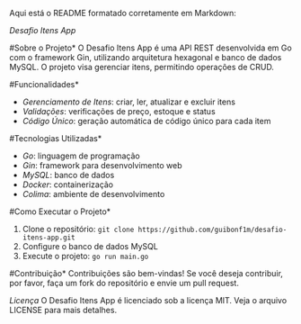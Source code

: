 Aqui está o README formatado corretamente em Markdown:

*Desafio Itens App*

#Sobre o Projeto*
O Desafio Itens App é uma API REST desenvolvida em Go com o framework Gin, utilizando arquitetura hexagonal e banco de dados MySQL. O projeto visa gerenciar itens, permitindo operações de CRUD.

#Funcionalidades*
- *Gerenciamento de Itens*: criar, ler, atualizar e excluir itens
- *Validações*: verificações de preço, estoque e status
- *Código Único*: geração automática de código único para cada item

#Tecnologias Utilizadas*
- *Go*: linguagem de programação
- *Gin*: framework para desenvolvimento web
- *MySQL*: banco de dados
- *Docker*: containerização
- *Colima*: ambiente de desenvolvimento

#Como Executar o Projeto*
1. Clone o repositório: `git clone https://github.com/guibonf1m/desafio-itens-app.git`
2. Configure o banco de dados MySQL
3. Execute o projeto: `go run main.go`

#Contribuição*
Contribuições são bem-vindas! Se você deseja contribuir, por favor, faça um fork do repositório e envie um pull request.

*Licença*
O Desafio Itens App é licenciado sob a licença MIT. Veja o arquivo LICENSE para mais detalhes.
